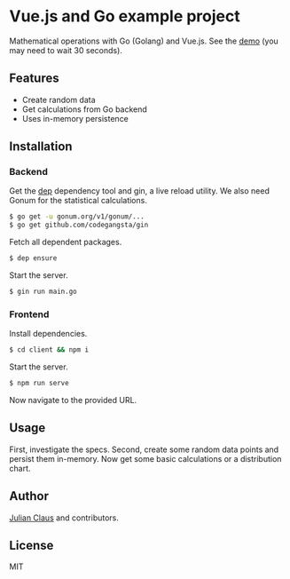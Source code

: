# Vue.js and Go example project

Mathematical operations with Go (Golang) and Vue.js. See the [demo](https://vue-go-example.herokuapp.com) (you may need 
to wait 30 seconds).

## Features

- Create random data
- Get calculations from Go backend
- Uses in-memory persistence

## Installation

### Backend

Get the [dep](https://github.com/golang/dep) dependency tool and gin, a live reload utility. We also need Gonum for the statistical calculations. 

```bash
$ go get -u gonum.org/v1/gonum/...
$ go get github.com/codegangsta/gin
```

Fetch all dependent packages.

```bash
$ dep ensure
```

Start the server.

```bash
$ gin run main.go
```

### Frontend

Install dependencies.

```bash
$ cd client && npm i
```

Start the server.

```bash
$ npm run serve
```

Now navigate to the provided URL.

## Usage

First, investigate the specs. Second, create some random data points and persist them in-memory. Now get some basic calculations or a distribution chart.

## Author

[Julian Claus](https://www.julian-claus.de) and contributors.

## License

MIT
